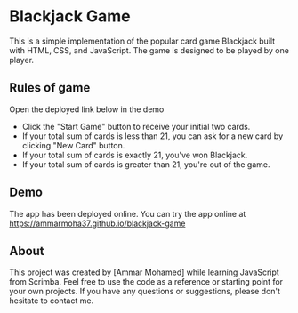# Blackjack Game

This is a simple implementation of the popular card game Blackjack built with HTML, CSS, and JavaScript. The game is designed to be played by one player.

## Rules of game

Open the deployed link below in the demo

- Click the "Start Game" button to receive your initial two cards.
- If your total sum of cards is less than 21, you can ask for a new card by clicking "New Card" button.
- If your total sum of cards is exactly 21, you've won Blackjack.
- If your total sum of cards is greater than 21, you're out of the game.

## Demo
The app has been deployed online. You can try the app online at https://ammarmoha37.github.io/blackjack-game

## About
This project was created by [Ammar Mohamed] while learning JavaScript from Scrimba. Feel free to use the code as a reference or starting point for your own projects. If you have any questions or suggestions, please don't hesitate to contact me.
